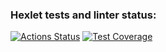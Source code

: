 ### Hexlet tests and linter status:
[![Actions Status](https://github.com/Nakan4u/frontend-project-lvl2/workflows/hexlet-check/badge.svg)](https://github.com/Nakan4u/frontend-project-lvl2/actions)
[![Test Coverage](https://api.codeclimate.com/v1/badges/a99a88d28ad37a79dbf6/test_coverage)](https://codeclimate.com/github/codeclimate/codeclimate/test_coverage)